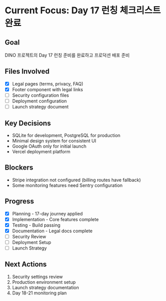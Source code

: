 # Current Focus: Day 17 런칭 체크리스트 완료

## Goal
DINO 프로젝트의 Day 17 런칭 준비를 완료하고 프로덕션 배포 준비

## Files Involved
- [x] Legal pages (terms, privacy, FAQ)
- [x] Footer component with legal links
- [ ] Security configuration files
- [ ] Deployment configuration
- [ ] Launch strategy document

## Key Decisions
- SQLite for development, PostgreSQL for production
- Minimal design system for consistent UI
- Google OAuth only for initial launch
- Vercel deployment platform

## Blockers
- Stripe integration not configured (billing routes have fallback)
- Some monitoring features need Sentry configuration

## Progress
- [x] Planning - 17-day journey applied
- [x] Implementation - Core features complete  
- [x] Testing - Build passing
- [x] Documentation - Legal docs complete
- [ ] Security Review
- [ ] Deployment Setup
- [ ] Launch Strategy

## Next Actions
1. Security settings review
2. Production environment setup
3. Launch strategy documentation
4. Day 18-21 monitoring plan